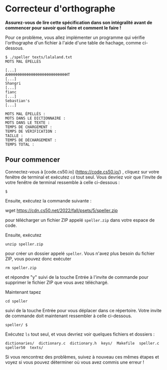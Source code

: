 Correcteur d'orthographe
=======

<div class="alert" data-alert="danger" role="alert"><p><strong>Assurez-vous de lire cette spécification dans son intégralité avant de commencer pour savoir quoi faire et comment le faire !</strong></p></div>


Pour ce problème, vous allez implémenter un programme qui vérifie l'orthographe d'un fichier à l'aide d'une table de hachage, comme ci-dessous.

    $ ./speller texts/lalaland.txt
    MOTS MAL ÉPELLÉS
    
    [...]
    AHHHHHHHHHHHHHHHHHHHHHHHHHHHT
    [...]
    Shangri
    [...]
    fianc
    [...]
    Sebastian's
    [...]
    
    MOTS MAL ÉPELLÉS :
    MOTS DANS LE DICTIONNAIRE :
    MOTS DANS LE TEXTE :
    TEMPS DE CHARGEMENT :
    TEMPS DE VÉRIFICATION :
    TAILLE :
    TEMPS DE DÉCHARGEMENT :
    TEMPS TOTAL :
    

Pour commencer
---------------

Connectez-vous à [code.cs50.io] (https://code.cs50.io/) , cliquez sur votre fenêtre de terminal et exécutez `cd` tout seul. Vous devriez voir que l'invite de votre fenêtre de terminal ressemble à celle ci-dessous :

    $
    
Ensuite, exécutez la commande suivante :

   wget https://cdn.cs50.net/2022/fall/psets/5/speller.zip
    
pour télécharger un fichier ZIP appelé `speller.zip` dans votre espace de code.

Ensuite, exécutez

    unzip speller.zip
    
pour créer un dossier appelé `speller`. Vous n'avez plus besoin du fichier ZIP, vous pouvez donc exécuter

    rm speller.zip
    
et répondre "y" suivi de la touche Entrée à l'invite de commande pour supprimer le fichier ZIP que vous avez téléchargé.

Maintenant tapez

    cd speller
    
suivi de la touche Entrée pour vous déplacer dans ce répertoire. Votre invite de commande doit maintenant ressembler à celle ci-dessous.

    speller/ $

Exécutez `ls` tout seul, et vous devriez voir quelques fichiers et dossiers :

    dictionaries/  dictionary.c  dictionary.h  keys/  Makefile  speller.c  speller50  texts/
    
Si vous rencontrez des problèmes, suivez à nouveau ces mêmes étapes et voyez si vous pouvez déterminer où vous avez commis une erreur !